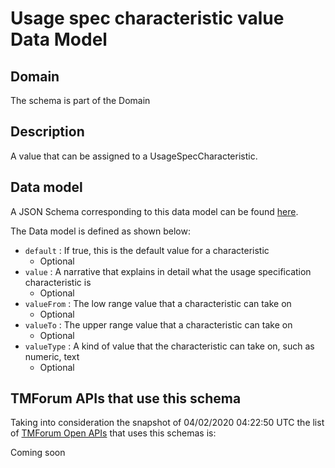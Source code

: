 # Usage spec characteristic value Data Model

## Domain

The  schema is part of the  Domain

## Description

A value that can be assigned to a UsageSpecCharacteristic.

## Data model

A JSON Schema corresponding to this data model can be found
[here](https://github.com/tmforum-rand/schemas/blob/candidates/Product/UsageSpecCharacteristicValue.schema.json).

The Data model is defined as shown below:
- `default` : If true, this is the default value for a characteristic
  - Optional
- `value` : A narrative that explains in detail what the usage specification characteristic is
  - Optional
- `valueFrom` : The low range value that a characteristic can take on
  - Optional
- `valueTo` : The upper range value that a characteristic can take on
  - Optional
- `valueType` : A kind of value that the characteristic can take on, such as numeric, text
  - Optional




## TMForum APIs that use this schema

Taking into consideration the snapshot of 04/02/2020 04:22:50 UTC the list of [TMForum Open APIs](https://www.tmforum.org/open-apis/) that uses this schemas is:

Coming soon